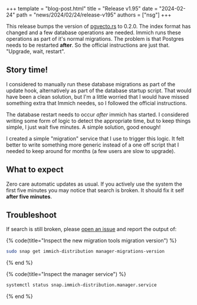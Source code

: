 +++
template = "blog-post.html"
title = "Release v1.95"
date = "2024-02-24"
path = "news/2024/02/24/release-v195"
authors = ["nsg"]
+++


This release bumps the version of [pgvecto.rs](https://github.com/tensorchord/pgvecto.rs) to 0.2.0. The index format has changed and a few database operations are needed. Immich runs these operations as part of it's normal migrations. The problem is that Postgres needs to be restarted **after**. So the official instructions are just that. "Upgrade, wait, restart".

## Story time!

I considered to manually run these database migrations as part of the update hook, alternatively as part of the database startup script. That would have been a clean solution, but I'm a little worried that I would have missed something extra that Immich needes, so I followed the official instructions.

The database restart needs to occur _after_ immich has started. I considered writing some form of logic to detect the appropriate time, but to keep things simple, I just wait five minutes. A simple solution, good enough!

I created a simple "migration" service that I use to trigger this logic. It felt better to write something more generic instead of a one off script that I needed to keep around for months (a few users are slow to upgrade).

## What to expect

Zero care automatic updates as usual. If you actively use the system the first five minutes you may notice that search is broken. It should fix it self **after five minutes**.

## Troubleshoot

If search is still broken, please [open an issue](https://github.com/nsg/immich-distribution/issues) and report the output of:

{% code(title="Inspect the new migration tools migration version") %}
```bash
sudo snap get immich-distribution manager-migrations-version
```
{% end %}

{% code(title="Inspect the manager service") %}
```bash
systemctl status snap.immich-distribution.manager.service
```
{% end %}
